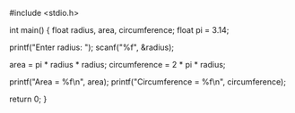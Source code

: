 #include <stdio.h>

int main() {
    float radius, area, circumference;
    float pi = 3.14;

printf("Enter radius: ");
    scanf("%f", &radius);

area = pi * radius * radius;
    circumference = 2 * pi * radius;

 printf("Area = %f\n", area);
    printf("Circumference = %f\n", circumference);

return 0;
}

